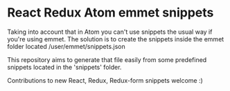 # React Redux Atom emmet snippets

Taking into account that in Atom you can't use snippets the usual way if you're using emmet. The solution is to create the snippets inside the emmet folder located /user/emmet/snippets.json

This repository aims to generate that file easily from some predefined snippets located in the 'snippets' folder.

Contributions to new React, Redux, Redux-form snippets welcome :) 
